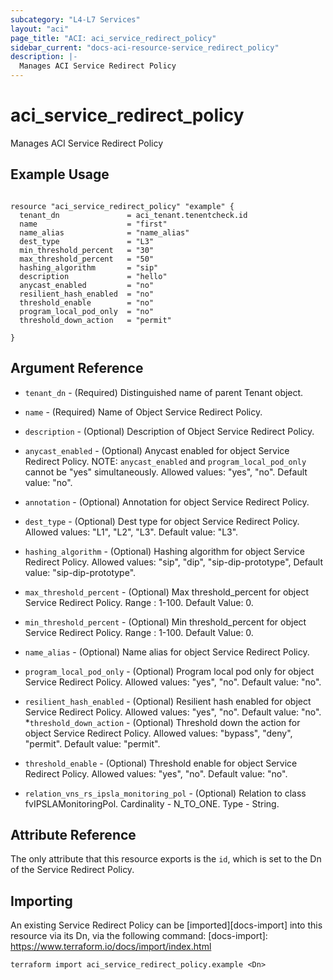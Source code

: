 ```yaml
---
subcategory: "L4-L7 Services"
layout: "aci"
page_title: "ACI: aci_service_redirect_policy"
sidebar_current: "docs-aci-resource-service_redirect_policy"
description: |-
  Manages ACI Service Redirect Policy
---
```


# aci_service_redirect_policy #
Manages ACI Service Redirect Policy

## Example Usage ##

```hcl

resource "aci_service_redirect_policy" "example" {
  tenant_dn               = aci_tenant.tenentcheck.id
  name                    = "first"
  name_alias              = "name_alias"
  dest_type               = "L3"
  min_threshold_percent   = "30"
  max_threshold_percent   = "50"
  hashing_algorithm       = "sip"
  description             = "hello"
  anycast_enabled         = "no"
  resilient_hash_enabled  = "no"
  threshold_enable        = "no"
  program_local_pod_only  = "no"
  threshold_down_action   = "permit"

}

```


## Argument Reference ##
* `tenant_dn` - (Required) Distinguished name of parent Tenant object.
* `name` - (Required) Name of Object Service Redirect Policy.
* `description` - (Optional) Description of Object Service Redirect Policy.
* `anycast_enabled` - (Optional) Anycast enabled for object Service Redirect Policy. NOTE: `anycast_enabled` and `program_local_pod_only` cannot be "yes" simultaneously.
Allowed values: "yes", "no". Default value: "no".
* `annotation` - (Optional) Annotation for object Service Redirect Policy.
* `dest_type` - (Optional) Dest type for object Service Redirect Policy. Allowed values: "L1", "L2", "L3". Default value: "L3".
* `hashing_algorithm` - (Optional) Hashing algorithm for object Service Redirect Policy. Allowed values: "sip", "dip", "sip-dip-prototype", Default value: "sip-dip-prototype".
* `max_threshold_percent` - (Optional) Max threshold_percent for object Service Redirect Policy. Range : 1-100. Default Value: 0.
* `min_threshold_percent` - (Optional) Min threshold_percent for object Service Redirect Policy. Range : 1-100. Default Value: 0.
* `name_alias` - (Optional) Name alias for object Service Redirect Policy.
* `program_local_pod_only` - (Optional) Program local pod only for object Service Redirect Policy.
Allowed values: "yes", "no". Default value: "no".
* `resilient_hash_enabled` - (Optional) Resilient hash enabled for object Service Redirect Policy.
Allowed values: "yes", "no". Default value: "no".
*`threshold_down_action` - (Optional) Threshold down the action for object Service Redirect Policy.
Allowed values: "bypass", "deny", "permit". Default value: "permit".
* `threshold_enable` - (Optional) Threshold enable for object Service Redirect Policy.
Allowed values: "yes", "no". Default value: "no".

* `relation_vns_rs_ipsla_monitoring_pol` - (Optional) Relation to class fvIPSLAMonitoringPol. Cardinality - N_TO_ONE. Type - String.
                


## Attribute Reference

The only attribute that this resource exports is the `id`, which is set to the
Dn of the Service Redirect Policy.

## Importing ##

An existing Service Redirect Policy can be [imported][docs-import] into this resource via its Dn, via the following command:
[docs-import]: https://www.terraform.io/docs/import/index.html


```
terraform import aci_service_redirect_policy.example <Dn>
```